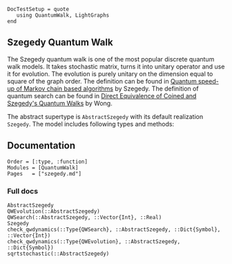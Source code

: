 ```@meta
DocTestSetup = quote
   using QuantumWalk, LightGraphs
end
```

## Szegedy Quantum Walk

The Szegedy quantum walk is one of the most popular discrete quantum walk models. It takes stochastic matrix, turns it into unitary operator and use it for evolution. The evolution is purely unitary on the dimension equal to square of the graph order. The definition can be found in [Quantum speed-up of Markov chain based algorithms](http://ieeexplore.ieee.org/abstract/document/1366222/) by Szegedy. The definition of quantum search can be found in [Direct Equivalence of Coined and Szegedy's Quantum Walks](https://arxiv.org/abs/1611.02238) by Wong.

The abstract supertype is `AbstractSzegedy` with its default realization `Szegedy`.
The model includes following types and methods:

## Documentation

```@index
Order = [:type, :function]
Modules = [QuantumWalk]
Pages   = ["szegedy.md"]
```

### Full docs

```@docs
AbstractSzegedy
QWEvolution(::AbstractSzegedy)
QWSearch(::AbstractSzegedy, ::Vector{Int}, ::Real)
Szegedy
check_qwdynamics(::Type{QWSearch}, ::AbstractSzegedy, ::Dict{Symbol}, ::Vector{Int})
check_qwdynamics(::Type{QWEvolution}, ::AbstractSzegedy, ::Dict{Symbol})
sqrtstochastic(::AbstractSzegedy)
```
